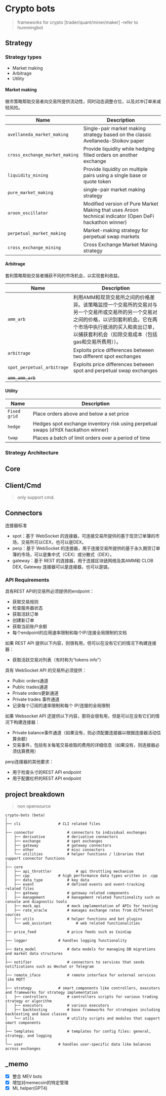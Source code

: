 # Crypto bots
> frameworks for crypto [trader/quant/miner/maker] -refer to hummingbot

## Strategy

### Strategy types
- Market making
- Arbitrage
- Utility

#### Market making
做市策略帮助交易者向交易所提供流动性，同时动态调整仓位，以及对冲订单来减轻风险。

|Name|Description|
|----|----|
|`avellaneda_market_making`| Single-pair market making strategy based on the classic Avellaneda-Stoikov paper|
|`cross_exchange_market_making`|Provide liquidity while hedging filled orders on another exchange|
|`liquidity_mining`|Provide liquidity on multiple pairs using a single base or quote token|
|`pure_market_making`|single-pair market making strategy|
|`aroon_oscillator`|Modified version of Pure Market Making that uses Aroon technical indicator (Open DeFi hackathon winner)|
|`perpetual_market_making`|Market-making strategy for perpetual swap markets|
|`cross_exchange_mining`| Cross Exchange Market Making strategy|


#### Arbitrage
套利策略帮助交易者捕获不同的市场机会，以实现套利收益。

|Name|Description|
|----|----|
|`amm_arb`|利用AMM和现货交易所之间的价格差异。该策略监控一个交易所的交易对与另一个交易所或交易所的另一个交易对之间的价格，以识别套利机会。它在两个市场中执行抵消的买入和卖出订单，以捕获套利机会（扣除交易成本（包括gas和交易所费用））。|
|`arbitrage`|Exploits price differences between two different spot exchanges|
|`spot_perpetual_arbitrage`|Exploits price differences between spot and perpetual swap exchanges|
|~~`amm_amm_arb`~~|


#### Utility

|Name|Description|
|----|----|
|`Fixed grid`|Place orders above and below a set price|
|`hedge`|Hedges spot exchange inventory risk using perpetual swaps (dYdX hackathon winner)|
|`twap`|Places a batch of limit orders over a period of time|


### Strategy Architecture




## Core

## Client/Cmd
> only support cmd.


## Connectors
连接器标准
- spot：基于 WebSocket 的连接器，可连接交易所提供的基于现货订单簿的市场，交易所可以CEX，也可以是DEX。
- perp：基于 WebSocket 的连接器，用于连接交易所提供的基于永久期货订单簿的市场，可以是集中式（CEX）或分散式（DEX）。
- gateway：基于 REST 的连接器，用于连接区块链网络及其AMM和 CLOB DEX, Gateway 连接器可以是连接器，也可以是链。

### API Requirements
具有REST API的交易所必须提供的endpoint：
- 获取交易规则 
- 检查服务器状态 
- 获取活跃订单 
- 创建新订单 
- 获取当前账户余额
- 每个endpoint的应用速率限制和每个IP/连接全局限制的文档

如果 REST API 提供以下内容，则很有用，但可以在没有它们的情况下构建连接器：
- 获取活跃交易对列表（有时称为“tokens info”）

具有 WebSocket API 的交易所必须提供：
- Pulbic orders通道 
- Public trades通道 
- Private orders更新通道 
- Private trades 事件通道 
- 记录每个订阅的速率限制和每个 IP/连接的全局限制

如果 Websocket API 还提供以下内容，那将会很有用，但是可以在没有它们的情况下构建连接器：
- Private balance事件通道（如果没有，则必须配置连接器以根据连接器活动估算余额）
- 交易事件，包括有关每笔交易收取的费用的详细信息（如果没有，则连接器必须估算费用）

perp连接器的其他要求：
- 用于检查头寸的REST API endpoint 
- 用于配置杠杆的REST API endpoint 

## project breakdown
> non opensource

```
crypto-bots (beta)
│
├── cli					# CLI related files
│
├── connector				# connectors to individual exchanges
│   ├── derivative			# derivative connectors
│   ├── exchange	 		# spot exchanges
│   ├── gateway				# gateway connectors
│   ├── other				# misc connectors	
│   └── utilities			# helper functions / libraries that support connector functions
│
├── core
│   ├── api_throttler			# api throttling mechanism
│   ├── cpp				# high performance data types written in .cpp
│   ├── data_type			# key data
│   ├── event				# defined events and event-tracking related files								
│   ├── gateway				# gateway related components
│   ├── management			# management related functionality such as console and diagnostic tools
│   ├── mock_api			# mock implementation of APIs for testing
│   ├── rate_oracle			# manages exchange rates from different sources 
│   ├── utils				# helper functions and bot plugins		
│   └── web_assistant			# web related functionalities
│
├── price_feed				# price feeds such as CoinCap
│
├── logger				# handles logging functionality
│
├── data_model				# data models for managing DB migrations and market data structures
│
├── notifier				# connectors to services that sends notifications such as Wechat or Telegram
│
├── remote_iface			# remote interface for external services like MQTT
│
├── strategy			# smart components like controllers, executors and frameworks for strategy implementation
│   ├── controllers			# controllers scripts for various trading strategy or algorithm				
│   ├── executors			# various executors 
│   ├── backtesting 		# base frameworks for strategies including backtesting and base classes
│   └── utils				# utility scripts and modules that support smart components
│
├── templates				# templates for config files: general, strategy, and logging
│
└── user				# handles user-specific data like balances across exchanges
```


## _memo

- [x] 整合 MEV bots
- [x] 增加对memecoin的特定管理
- [x] ML helper(GPT4)